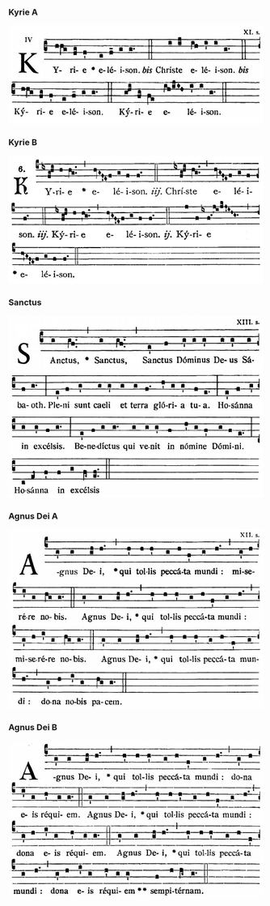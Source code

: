 ### Kyrie A

![](images/mass-xviii-kyrie-a.jpg)

### Kyrie B

![](images/mass-xviii-kyrie-b.jpg)

### Sanctus

![](images/mass-xviii-sanctus.jpg)

### Agnus Dei A

![](images/mass-xviii-agnus-a.jpg)

### Agnus Dei B

![](images/mass-xviii-agnus-b.jpg)
